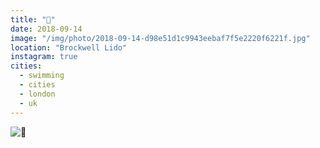 ```yaml
---
title: "🐳"
date: 2018-09-14
image: "/img/photo/2018-09-14-d98e51d1c9943eebaf7f5e2220f6221f.jpg"
location: "Brockwell Lido"
instagram: true
cities:
  - swimming
  - cities
  - london
  - uk
---
```


![🐳](/img/photo/2018-09-14-d98e51d1c9943eebaf7f5e2220f6221f.jpg)
